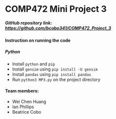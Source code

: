 # COMP472 Mini Project 3

##### GitHub repository link: https://github.com/bcobo341/COMP472_Project_3
#### Instruction on running the code
##### Python
- Install `python` and `pip`
- Install `gensim` using `pip install -U gensim`
- Install `pandas` using `pip install pandas`
- Run `python3 MP3.py` on the project directory 

#### Team members:
- Wei Chen Huang
- Ian Phillips
- Beatrice Cobo
